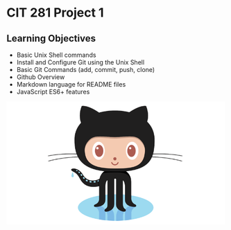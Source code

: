 # CIT 281 Project 1

## Learning Objectives

- Basic Unix Shell commands
- Install and Configure Git using the Unix Shell
- Basic Git Commands (add, commit, push, clone)
- Github Overview
- Markdown language for README files
- JavaScript ES6+ features

![](images/githubcat.png)
